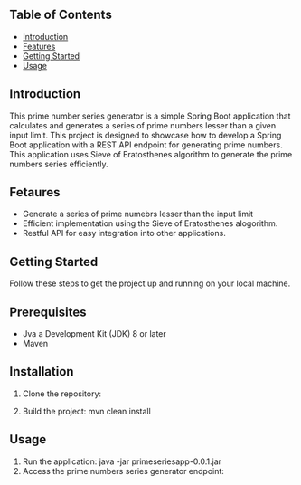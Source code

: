 ## Table of Contents
- [Introduction](#introduction)
- [Features](#features)
- [Getting Started](#getting-started)
- [Usage](#usage)

## Introduction
This prime number series generator is a simple Spring Boot application that calculates and generates a series of prime numbers lesser than a given input limit.
This project is designed to showcase how to develop a Spring Boot application with a REST API endpoint for generating prime numbers.
This application uses Sieve of Eratosthenes algorithm to generate the prime numbers series efficiently.

## Fetaures
- Generate a series of prime numebrs lesser than the input limit
- Efficient implementation using the Sieve of Eratosthenes alogorithm.
- Restful API for easy integration into other applications.

## Getting Started
Follow these steps to get the project up and running on your local machine.

## Prerequisites
- Jva a Development Kit (JDK) 8 or later
- Maven

## Installation
1. Clone the repository:
   
2. Build the project:
   mvn clean install

## Usage
1. Run the application:
   java -jar primeseriesapp-0.0.1.jar
2. Access the prime numbers series generator endpoint:
   
